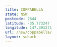 ```yaml
---
title: COPPABELLA
state: NSW
postcode: 2644
latitude: -35.773247
longitude: 147.391271
url: /nsw/coppabella/
layout: suburb
---
```

